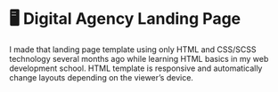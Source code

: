 # 🖥️ Digital Agency Landing Page
I made that landing page template using only HTML and CSS/SCSS technology several months ago while learning HTML basics in my web development school. HTML template is responsive and automatically change layouts depending on the viewer’s device.
